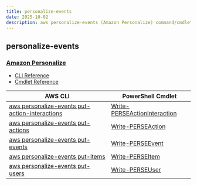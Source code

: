 ```yaml
---
title: personalize-events
date: 2025-10-02
description: aws personalize-events (Amazon Personalize) command/cmdlet list.
---
```


## personalize-events

### [Amazon Personalize](https://aws.amazon.com/personalize/)

* [CLI Reference](https://awscli.amazonaws.com/v2/documentation/api/latest/reference/personalize-events/index.html)
* [Cmdlet Reference](https://docs.aws.amazon.com/powershell/latest/reference/items/Amazon_Personalize_Events_cmdlets.html)

|AWS CLI|PowerShell Cmdlet|
|----|----|
|[aws personalize-events put-action-interactions](https://awscli.amazonaws.com/v2/documentation/api/latest/reference/personalize-events/put-action-interactions.html)|[Write-PERSEActionInteraction](https://docs.aws.amazon.com/powershell/latest/reference/items/Write-PERSEActionInteraction.html)|
|[aws personalize-events put-actions](https://awscli.amazonaws.com/v2/documentation/api/latest/reference/personalize-events/put-actions.html)|[Write-PERSEAction](https://docs.aws.amazon.com/powershell/latest/reference/items/Write-PERSEAction.html)|
|[aws personalize-events put-events](https://awscli.amazonaws.com/v2/documentation/api/latest/reference/personalize-events/put-events.html)|[Write-PERSEEvent](https://docs.aws.amazon.com/powershell/latest/reference/items/Write-PERSEEvent.html)|
|[aws personalize-events put-items](https://awscli.amazonaws.com/v2/documentation/api/latest/reference/personalize-events/put-items.html)|[Write-PERSEItem](https://docs.aws.amazon.com/powershell/latest/reference/items/Write-PERSEItem.html)|
|[aws personalize-events put-users](https://awscli.amazonaws.com/v2/documentation/api/latest/reference/personalize-events/put-users.html)|[Write-PERSEUser](https://docs.aws.amazon.com/powershell/latest/reference/items/Write-PERSEUser.html)|

